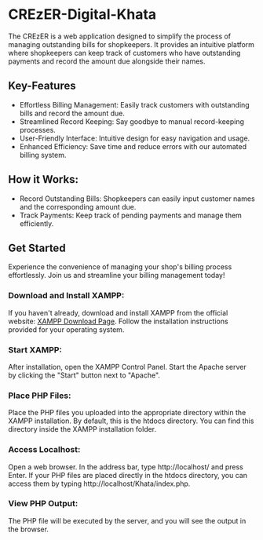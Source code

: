 # CREzER-Digital-Khata
The CREzER is a web application designed to simplify the process of managing outstanding bills for shopkeepers. It provides an intuitive platform where shopkeepers can keep track of customers who have outstanding payments and record the amount due alongside their names.
<h2><b>Key-Features</b></h2>
<ul>
  <li>Effortless Billing Management: Easily track customers with outstanding bills and record the amount due.</li>
  <li>Streamlined Record Keeping: Say goodbye to manual record-keeping processes.</li>
  <li>User-Friendly Interface: Intuitive design for easy navigation and usage.</li>
  <li>Enhanced Efficiency: Save time and reduce errors with our automated billing system.</li>
</ul>
<h2><b>How it Works:</b></h2>
<ul>
  <li>Record Outstanding Bills: Shopkeepers can easily input customer names and the corresponding amount due.</li>
  <li>Track Payments: Keep track of pending payments and manage them efficiently.</li>
</ul>
<h2><b>Get Started</b></h2>
Experience the convenience of managing your shop's billing process effortlessly. Join us and streamline your billing management today!

<h3><b>Download and Install XAMPP:</b></h3>
If you haven't already, download and install XAMPP from the official website: <a href="https://www.apachefriends.org/">XAMPP Download Page</a>.
Follow the installation instructions provided for your operating system.
<h3><b>Start XAMPP:</b></h3>
After installation, open the XAMPP Control Panel.
Start the Apache server by clicking the "Start" button next to "Apache".
<h3><b>Place PHP Files:</b></h3>
Place the PHP files you uploaded into the appropriate directory within the XAMPP installation. By default, this is the htdocs directory. You can find this directory inside the XAMPP installation folder.
<h3><b>Access Localhost:</b></h3>
Open a web browser.
In the address bar, type http://localhost/ and press Enter.
If your PHP files are placed directly in the htdocs directory, you can access them by typing http://localhost/Khata/index.php.
<h3><b>View PHP Output:</b></h3>
The PHP file will be executed by the server, and you will see the output in the browser.
